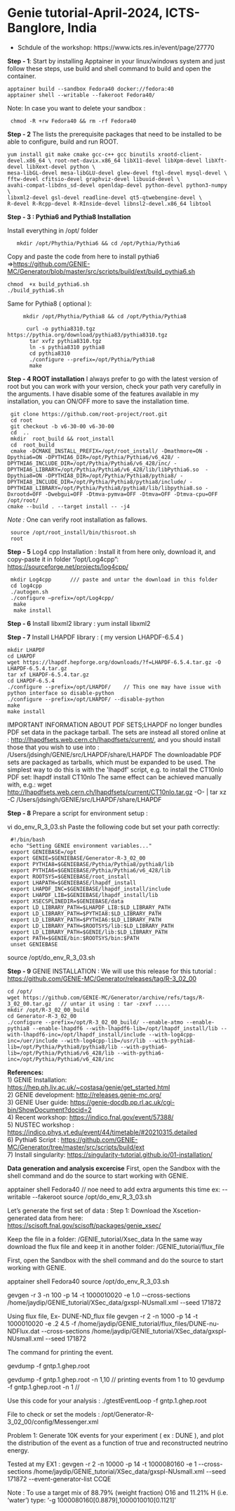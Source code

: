 # Genie tutorial-April-2024, ICTS-Banglore, India 



<ul>
<li>Schdule of the workshop:  https://www.icts.res.in/event/page/27770</li>
</ul>

  **Step - 1**: Start by installing Apptainer in your linux/windows system and just follow these steps, use build and shell command to build and open the container. 

 
    apptainer build --sandbox Fedora40 docker://fedora:40 
    apptainer shell --writable --fakeroot Fedora40/


Note: In case you want to delete your sandbox : 
    
     chmod -R +rw Fedora40 && rm -rf Fedora40

 **Step - 2**  The lists the prerequisite packages that need to be installed to be able to configure, build and run ROOT.
 

    yum install git make cmake gcc-c++ gcc binutils xrootd-client-devel.x86_64 \ root-net-davix.x86_64 libX11-devel libXpm-devel libXft-devel libXext-devel python \
    mesa-libGL-devel mesa-libGLU-devel glew-devel ftgl-devel mysql-devel \
    fftw-devel cfitsio-devel graphviz-devel libuuid-devel \
    avahi-compat-libdns_sd-devel openldap-devel python-devel python3-numpy \
    libxml2-devel gsl-devel readline-devel qt5-qtwebengine-devel \
    R-devel R-Rcpp-devel R-RInside-devel libnsl2-devel.x86_64 libtool


**Step - 3 : Pythia6 and Pythia8 Installation**

Install everything in /opt/ folder 

       mkdir /opt/Phythia/Pythia6 && cd /opt/Pythia/Pythia6

Copy and paste the code from here to install pythia6 =>https://github.com/GENIE-MC/Generator/blob/master/src/scripts/build/ext/build_pythia6.sh

    chmod  +x build_pythia6.sh 
    ./build_pythia6.sh 

Same for Pythia8 ( optional ):

         mkdir /opt/Phythia/Pythia8 && cd /opt/Pythia/Pythia8 

          curl -o pythia8310.tgz https://pythia.org/download/pythia83/pythia8310.tgz
           tar xvfz pythia8310.tgz
           ln -s pythia8310 pythia8
           cd pythia8310
           ./configure --prefix=/opt/Pythia/Pythia8 
           make 


**Step - 4 ROOT installation** 
I always prefer to go with the latest version of root but you can work with your version, check your path very carefully in the arguments. I have disable some of the features available in my installation, you can ON/OFF more to save the installation time.


     git clone https://github.com/root-project/root.git
     cd root
     git checkout -b v6-30-00 v6-30-00
     cd  ..
     mkdir  root_build && root_install 
     cd  root_build
     cmake -DCMAKE_INSTALL_PREFIX=/opt/root_install/ -Dmathmore=ON -Dpythia6=ON -DPYTHIA6_DIR=/opt/Pythia/Pythia6/v6_428/ -DPYTHIA6_INCLUDE_DIR=/opt/Pythia/Pythia6/v6_428/inc/ -DPYTHIA6_LIBRARY=/opt/Pythia/Pythia6/v6_428/lib/libPythia6.so  -Dpythia8=ON -DPYTHIA8_DIR=/opt/Pythia/Pythia8/pythia8/ -DPYTHIA8_INCLUDE_DIR=/opt/Pythia/Pythia8/pythia8/include/ -DPYTHIA8_LIBRARY=/opt/Pythia/Pythia8/pythia8/lib/libpythia8.so -Dxrootd=OFF -Dwebgui=OFF -Dtmva-pymva=OFF -Dtmva=OFF -Dtmva-cpu=OFF /opt/root/
    cmake --build . --target install -- -j4 

*Note :* One can verify root installation as fallows.

     source /opt/root_install/bin/thisroot.sh
     root 
 

**Step - 5** Log4 cpp Installation : 
Install it from here only, download it, and copy-paste it in folder “/opt/Log4cpp”: 
https://sourceforge.net/projects/log4cpp/
     
     mkdir Log4cpp      /// paste and untar the download in this folder 
     cd log4cpp
     ./autogen.sh
     ./configure –prefix=/opt/Log4cpp/
      make 
      make install 


**Step - 6** Install libxml2 library :  yum install libxml2

**Step - 7** Install LHAPDF library : ( my version LHAPDF-6.5.4 )

    mkdir LHAPDF
    cd LHAPDF
    wget https://lhapdf.hepforge.org/downloads/?f=LHAPDF-6.5.4.tar.gz -O LHAPDF-6.5.4.tar.gz
    tar xf LHAPDF-6.5.4.tar.gz
    cd LHAPDF-6.5.4
    ./configure --prefix=/opt/LHAPDF/    // This one may have issue with python interface so disable-python  
    ./configure --prefix=/opt/LHAPDF/ --disable-python
    make
    make install 

IMPORTANT INFORMATION ABOUT PDF SETS;LHAPDF no longer bundles PDF set data in the package tarball.
The sets are instead all stored online at : http://lhapdfsets.web.cern.ch/lhapdfsets/current/, and you should install those that you wish to use into : /Users/jdsingh/GENIE/src/LHAPDF/share/LHAPDF
The downloadable PDF sets are packaged as tarballs, which
must be expanded to be used. The simplest way to do this is with the 'lhapdf' script, e.g. to install the CT10nlo PDF set: lhapdf install CT10nlo
The same effect can be achieved manually with, e.g.: wget http://lhapdfsets.web.cern.ch/lhapdfsets/current/CT10nlo.tar.gz -O- | tar xz -C /Users/jdsingh/GENIE/src/LHAPDF/share/LHAPDF

**Step - 8**
Prepare a script for environment setup : 

vi do_env_R_3_03.sh
Paste the following code but set your path correctly: 

     #!/bin/bash
     echo "Setting GENIE environment variables..."
     export GENIEBASE=/opt
     export GENIE=$GENIEBASE/Generator-R-3_02_00
     export PYTHIA8=$GENIEBASE/Pythia/Pythia8/pythia8/lib
     export PYTHIA6=$GENIEBASE/Pythia/Pythia6/v6_428/lib
     export ROOTSYS=$GENIEBASE/root_install
     export LHAPATH=$GENIEBASE/lhapdf_install
     export LHAPDF_INC=$GENIEBASE/lhapdf_install/include
     export LHAPDF_LIB=$GENIEBASE/lhapdf_install/lib
     export XSECSPLINEDIR=$GENIEBASE/data
     export LD_LIBRARY_PATH=$LHAPDF_LIB:$LD_LIBRARY_PATH
     export LD_LIBRARY_PATH=$PYTHIA8:$LD_LIBRARY_PATH
     export LD_LIBRARY_PATH=$PYTHIA6:$LD_LIBRARY_PATH
     export LD_LIBRARY_PATH=$ROOTSYS/lib:$LD_LIBRARY_PATH
     export LD_LIBRARY_PATH=$GENIE/lib:$LD_LIBRARY_PATH
     export PATH=$GENIE/bin:$ROOTSYS/bin:$PATH
     unset GENIEBASE


source /opt/do_env_R_3_03.sh


**Step - 9** GENIE INSTALLATION : We will use this release for this tutorial : https://github.com/GENIE-MC/Generator/releases/tag/R-3_02_00
 
    cd /opt/ 
    wget https://github.com/GENIE-MC/Generator/archive/refs/tags/R-3_02_00.tar.gz   // untar it using : tar -zxvf .....
    mkdir /opt/R-3_02_00_build 
    cd Generator-R-3_02_00
    ./configure --prefix=/opt/R-3_02_00_build/ --enable-atmo --enable-pythia8 --enable-lhapdf6 --with-lhapdf6-lib=/opt/lhapdf_install/lib --with-lhapdf6-inc=/opt/lhapdf_install/include --with-log4cpp-inc=/uer/include --with-log4cpp-lib=/usr/lib --with-pythia8-lib=/opt/Pythia/Pythia8/pythia8/lib --with-pythia6-lib=/opt/Pythia/Pythia6/v6_428/lib --with-pythia6-inc=/opt/Pythia/Pythia6/v6_428/inc



**References:**<br />
      1) GENIE Installation: https://hep.ph.liv.ac.uk/~costasa/genie/get_started.html <br />
      2) GENIE development: http://releases.genie-mc.org/   <br />
      3) GENIE User guide: https://genie-docdb.pp.rl.ac.uk/cgi-bin/ShowDocument?docid=2 <br />
      4)  Recent workshop: https://indico.fnal.gov/event/57388/ <br />
      5) NUSTEC workshop :  https://indico.phys.vt.edu/event/44/timetable/#20210315.detailed <br />
      6) Pythia6 Script : https://github.com/GENIE-MC/Generator/tree/master/src/scripts/build/ext  <br />
      7) Install singularity: https://singularity-tutorial.github.io/01-installation/


**Data generation and analysis excercise**
 First, open the Sandbox with the shell command and do the source to start working with GENIE.

  apptainer shell Fedora40   // noe need to add extra arguments this time ex: --writable --fakeroot
  source /opt/do_env_R_3_03.sh
 
Let’s generate the first set of data : 
Step 1: Download the Xscetion-generated data from here: https://scisoft.fnal.gov/scisoft/packages/genie_xsec/

Keep the file in a folder: /GENIE_tutorial/Xsec_data 
In the same way download the flux file and keep it in another folder: /GENIE_tutorial/flux_file

 First, open the Sandbox with the shell command and do the source to start working with GENIE. 

apptainer shell Fedora40
source /opt/do_env_R_3_03.sh

gevgen -r 3 -n 100 -p 14 -t 1000010020 -e 1.0 --cross-sections /home/jaydip/GENIE_tutorial/XSec_data/gxspl-NUsmall.xml --seed 171872

Using flux file, Ex- DUNE-ND_flux file 
gevgen -r 2 -n 1000 -p 14 -t 1000010020 -e .2 4.5 -f /home/jaydip/GENIE_tutorial/flux_files/DUNE-nu-NDFlux.dat --cross-sections /home/jaydip/GENIE_tutorial/XSec_data/gxspl-NUsmall.xml --seed 171872



The command for printing the event.

  gevdump -f gntp.1.ghep.root
  
   gevdump -f gntp.1.ghep.root -n 1,10   //           printing events from 1 to 10 
    gevdump -f gntp.1.ghep.root -n 1     //  

   Use this code for your analysis : 
      ./gtestEventLoop -f gntp.1.ghep.root

File to check or set the models : 
/opt/Generator-R-3_02_00/config/Messenger.xml


  Problem 1: Generate 10K events for your experiment ( ex : DUNE ), and plot the distribution of the event as a function of true and reconstructed neutrino energy. 

Tested at my EX1 : gevgen -r 2 -n 10000 -p 14 -t 1000080160 -e 1 --cross-sections /home/jaydip/GENIE_tutorial/XSec_data/gxspl-NUsmall.xml --seed 171872 --event-generator-list CCQE

Note : To use a target mix of 88.79% (weight fraction) O16 and 11.21% H (i.e. ‘water’) type: ‘-g 1000080160[0.8879],1000010010[0.1121]’
 


